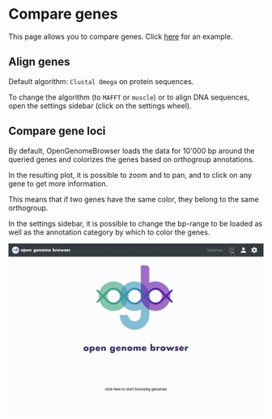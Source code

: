 <link rel="shortcut icon" type="image/svg+xml" href="/opengenomebrowser/favicon.svg">

# Compare genes

This page allows you to compare genes. Click 
[here](https://opengenomebrowser.bioinformatics.unibe.ch/compare-genes/?genes=FAM13496-i1-1.1_001702+FAM14217-p1-1.1_000491+FAM17891-i1-1.1_002212+FAM17927-i1-1.1_002212+FAM18356-i1-1.1_001406+FAM18815-i1-1.1_001523+FAM19038-p1-1.1_000174+FAM19471-i1-1.1_001004+FAM20558-i1-1.1_002829) 
for an example.

## Align genes

Default algorithm: `Clustal Omega` on protein sequences.

To change the algorithm (to `MAFFT` or `muscle`) or to align DNA sequences, open the settings sidebar (click on the settings wheel).

## Compare gene loci

By default, OpenGenomeBrowser loads the data for 10'000 bp around the queried genes and colorizes the genes based on orthogroup annotations.

In the resulting plot, it is possible to zoom and to pan, and to click on any gene to get more information.

This means that if two genes have the same color, they belong to the same orthogroup.

In the settings sidebar, it is possible to change the bp-range to be loaded as well as the annotation category by which to color the genes.

![compare genes demo](../media/annotation-search.apng)